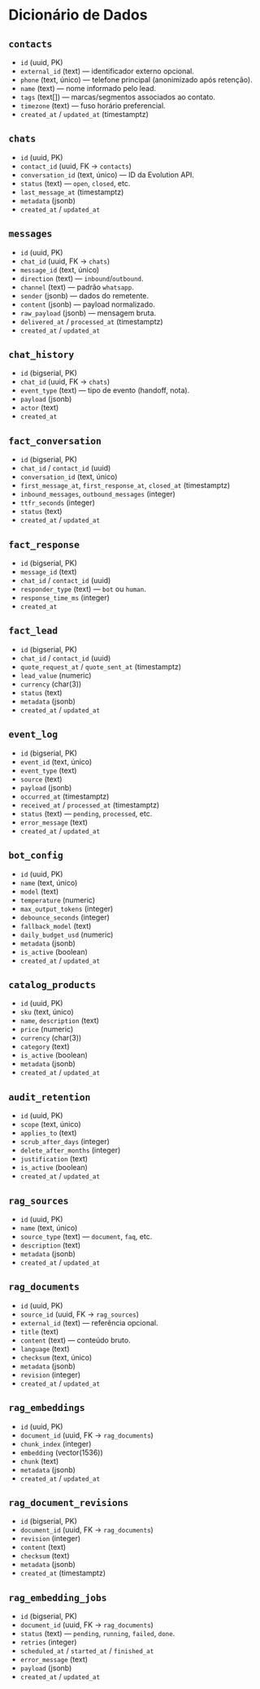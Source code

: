 # Dicionário de Dados

## `contacts`
- `id` (uuid, PK)
- `external_id` (text) — identificador externo opcional.
- `phone` (text, único) — telefone principal (anonimizado após retenção).
- `name` (text) — nome informado pelo lead.
- `tags` (text[]) — marcas/segmentos associados ao contato.
- `timezone` (text) — fuso horário preferencial.
- `created_at` / `updated_at` (timestamptz)

## `chats`
- `id` (uuid, PK)
- `contact_id` (uuid, FK → `contacts`)
- `conversation_id` (text, único) — ID da Evolution API.
- `status` (text) — `open`, `closed`, etc.
- `last_message_at` (timestamptz)
- `metadata` (jsonb)
- `created_at` / `updated_at`

## `messages`
- `id` (uuid, PK)
- `chat_id` (uuid, FK → `chats`)
- `message_id` (text, único)
- `direction` (text) — `inbound`/`outbound`.
- `channel` (text) — padrão `whatsapp`.
- `sender` (jsonb) — dados do remetente.
- `content` (jsonb) — payload normalizado.
- `raw_payload` (jsonb) — mensagem bruta.
- `delivered_at` / `processed_at` (timestamptz)
- `created_at` / `updated_at`

## `chat_history`
- `id` (bigserial, PK)
- `chat_id` (uuid, FK → `chats`)
- `event_type` (text) — tipo de evento (handoff, nota).
- `payload` (jsonb)
- `actor` (text)
- `created_at`

## `fact_conversation`
- `id` (bigserial, PK)
- `chat_id` / `contact_id` (uuid)
- `conversation_id` (text, único)
- `first_message_at`, `first_response_at`, `closed_at` (timestamptz)
- `inbound_messages`, `outbound_messages` (integer)
- `ttfr_seconds` (integer)
- `status` (text)
- `created_at` / `updated_at`

## `fact_response`
- `id` (bigserial, PK)
- `message_id` (text)
- `chat_id` / `contact_id` (uuid)
- `responder_type` (text) — `bot` ou `human`.
- `response_time_ms` (integer)
- `created_at`

## `fact_lead`
- `id` (bigserial, PK)
- `chat_id` / `contact_id` (uuid)
- `quote_request_at` / `quote_sent_at` (timestamptz)
- `lead_value` (numeric)
- `currency` (char(3))
- `status` (text)
- `metadata` (jsonb)
- `created_at` / `updated_at`

## `event_log`
- `id` (bigserial, PK)
- `event_id` (text, único)
- `event_type` (text)
- `source` (text)
- `payload` (jsonb)
- `occurred_at` (timestamptz)
- `received_at` / `processed_at` (timestamptz)
- `status` (text) — `pending`, `processed`, etc.
- `error_message` (text)
- `created_at` / `updated_at`

## `bot_config`
- `id` (uuid, PK)
- `name` (text, único)
- `model` (text)
- `temperature` (numeric)
- `max_output_tokens` (integer)
- `debounce_seconds` (integer)
- `fallback_model` (text)
- `daily_budget_usd` (numeric)
- `metadata` (jsonb)
- `is_active` (boolean)
- `created_at` / `updated_at`

## `catalog_products`
- `id` (uuid, PK)
- `sku` (text, único)
- `name`, `description` (text)
- `price` (numeric)
- `currency` (char(3))
- `category` (text)
- `is_active` (boolean)
- `metadata` (jsonb)
- `created_at` / `updated_at`

## `audit_retention`
- `id` (uuid, PK)
- `scope` (text, único)
- `applies_to` (text)
- `scrub_after_days` (integer)
- `delete_after_months` (integer)
- `justification` (text)
- `is_active` (boolean)
- `created_at` / `updated_at`

## `rag_sources`
- `id` (uuid, PK)
- `name` (text, único)
- `source_type` (text) — `document`, `faq`, etc.
- `description` (text)
- `metadata` (jsonb)
- `created_at` / `updated_at`

## `rag_documents`
- `id` (uuid, PK)
- `source_id` (uuid, FK → `rag_sources`)
- `external_id` (text) — referência opcional.
- `title` (text)
- `content` (text) — conteúdo bruto.
- `language` (text)
- `checksum` (text, único)
- `metadata` (jsonb)
- `revision` (integer)
- `created_at` / `updated_at`

## `rag_embeddings`
- `id` (uuid, PK)
- `document_id` (uuid, FK → `rag_documents`)
- `chunk_index` (integer)
- `embedding` (vector(1536))
- `chunk` (text)
- `metadata` (jsonb)
- `created_at` / `updated_at`

## `rag_document_revisions`
- `id` (bigserial, PK)
- `document_id` (uuid, FK → `rag_documents`)
- `revision` (integer)
- `content` (text)
- `checksum` (text)
- `metadata` (jsonb)
- `created_at` (timestamptz)

## `rag_embedding_jobs`
- `id` (bigserial, PK)
- `document_id` (uuid, FK → `rag_documents`)
- `status` (text) — `pending`, `running`, `failed`, `done`.
- `retries` (integer)
- `scheduled_at` / `started_at` / `finished_at`
- `error_message` (text)
- `payload` (jsonb)
- `created_at` / `updated_at`
